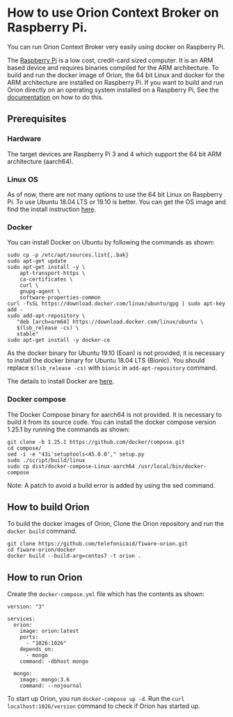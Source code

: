 # How to use Orion Context Broker on Raspberry Pi.

You can run Orion Context Broker very easily using docker on Raspberry Pi. 

The [Raspberry Pi](https://www.raspberrypi.org/) is a low cost, credit-card sized computer.
It is an ARM based device and requires binaries compiled for the ARM architecture. 
To build and run the docker image of Orion, the 64 bit Linux and docker for the ARM architecture are installed on Raspberry Pi.
If you want to build and run Orion directly on an operating system installed on a Raspberry Pi, See the
[documentation](../doc/manuals/admin/build_source.md#ubuntu-1804-lts) on how to do this.

## Prerequisites

### Hardware

The target devices are Raspberry Pi 3 and 4 which support the 64 bit ARM architecture (aarch64).

### Linux OS

As of now, there are not many options to use the 64 bit Linux on Raspberry Pi. 
To use Ubuntu 18.04 LTS or 19.10 is better. You can get the OS image and find the install instruction 
[here](https://ubuntu.com/download/raspberry-pi).

### Docker

You can install Docker on Ubuntu by following the commands as shown:

```
sudo cp -p /etc/apt/sources.list{,.bak}
sudo apt-get update
sudo apt-get install -y \
    apt-transport-https \
    ca-certificates \
    curl \
    gnupg-agent \
    software-properties-common
curl -fsSL https://download.docker.com/linux/ubuntu/gpg | sudo apt-key add -
sudo add-apt-repository \
   "deb [arch=arm64] https://download.docker.com/linux/ubuntu \
   $(lsb_release -cs) \
   stable"
sudo apt-get install -y docker-ce
```

As the docker binary for Ubuntu 19.10 (Eoan) is not provided, it is necessary to install the docker binary
for Ubuntu 18.04 LTS (Bionic). You should replace `$(lsb_release -cs)` with `bionic` in `add-apt-repository` command.

The details to install Docker are [here](https://docs.docker.com/install/linux/docker-ce/ubuntu/).

### Docker compose

The Docker Compose binary for aarch64 is not provided. It is necessary to build it from its source code.
You can install the docker compose version 1.25.1 by running the commands as shown:

```
git clone -b 1.25.1 https://github.com/docker/compose.git
cd compose/
sed -i -e "43i'setuptools<45.0.0'," setup.py
sudo ./script/build/linux
sudo cp dist/docker-compose-Linux-aarch64 /usr/local/bin/docker-compose
```

Note: A patch to avoid a build error is added by using the sed command.

## How to build Orion

To build the docker images of Orion, Clone the Orion repository and run the `docker build` command.

```
git clone https://github.com/telefonicaid/fiware-orion.git
cd fiware-orion/docker
docker build --build-arg=centos7 -t orion .
```

## How to run Orion

Create the `docker-compose.yml` file which has the contents as shown:

```
version: "3"

services:
  orion:
    image: orion:latest
    ports:
      - "1026:1026"
    depends_on:
      - mongo
    command: -dbhost mongo

  mongo:
    image: mongo:3.6
    command: --nojournal
```

To start up Orion, you run `docker-compose up -d`. Run the `curl localhost:1026/version` command
to check if Orion has started up.
